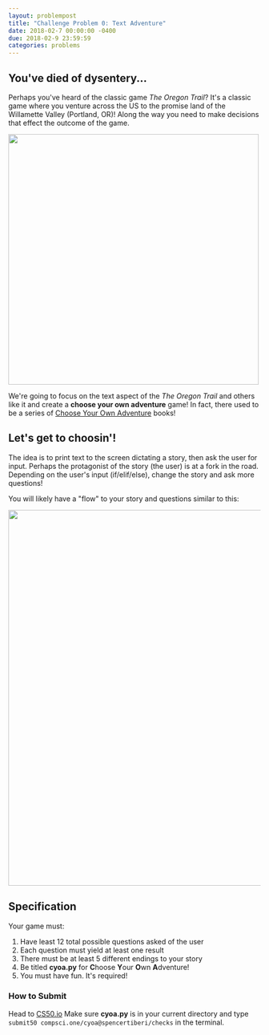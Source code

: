 ```yaml
---
layout: problempost
title: "Challenge Problem 0: Text Adventure"
date: 2018-02-7 00:00:00 -0400
due: 2018-02-9 23:59:59
categories: problems
---
```


## You've died of dysentery...

Perhaps you've heard of the classic game *The Oregon Trail*? It's a classic game where you venture across the US to the promise land of the Willamette Valley (Portland, OR)! Along the way you need to make decisions that effect the outcome of the game.

<img src="{{ site.baseurl }}/assets/images/oregontrail.png" width="500">

We're going to focus on the text aspect of the *The Oregon Trail* and others like it and create a **choose your own adventure** game! In fact, there used to be a series of <a href="https://en.wikipedia.org/wiki/Choose_Your_Own_Adventure" target="blank"> Choose Your Own Adventure</a> books!

## Let's get to choosin'!

The idea is to print text to the screen dictating a story, then ask the user for input. Perhaps the protagonist of the story (the user) is at a fork in the road. Depending on the user's input (if/elif/else), change the story and ask more questions!

You will likely have a "flow" to your story and questions similar to this:

<img src="{{ site.baseurl }}/assets/images/flow.png" width="750">

## Specification

Your game must:
1. Have least 12 total possible questions asked of the user
2. Each question must yield at least one result
3. There must be at least 5 different endings to your story
4. Be titled **cyoa.py** for **C**hoose **Y**our **O**wn **A**dventure!
5. You must have fun. It's required!

### How to Submit

Head to [CS50.io](cs50.io) Make sure **cyoa.py** is in your current directory and type `submit50 compsci.one/cyoa@spencertiberi/checks` in the terminal.
